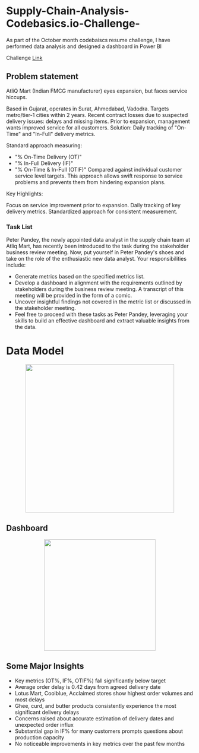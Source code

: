 # Supply-Chain-Analysis-Codebasics.io-Challenge-
As part of the October month codebaiscs resume challenge, I have performed data analysis and designed a dashboard in Power BI

Challenge [Link](https://codebasics.io/event/codebasics-resume-project-challenge)


## Problem statement

AtliQ Mart (Indian FMCG manufacturer) eyes expansion, but faces service hiccups.

Based in Gujarat, operates in Surat, Ahmedabad, Vadodra.
Targets metro/tier-1 cities within 2 years.
Recent contract losses due to suspected delivery issues: delays and missing items.
Prior to expansion, management wants improved service for all customers.
Solution: Daily tracking of "On-Time" and "In-Full" delivery metrics.

Standard approach measuring:
- "% On-Time Delivery (OT)"
- "% In-Full Delivery (IF)"
- "% On-Time & In-Full (OTIF)"
Compared against individual customer service level targets.
This approach allows swift response to service problems and prevents them from hindering expansion plans.

Key Highlights:

Focus on service improvement prior to expansion.
Daily tracking of key delivery metrics.
Standardized approach for consistent measurement.


### Task List

Peter Pandey, the newly appointed data analyst in the supply chain team at Atliq Mart, has recently been introduced to the task during the stakeholder business review meeting. Now, put yourself in Peter Pandey's shoes and take on the role of the enthusiastic new data analyst. Your responsibilities include:

- Generate metrics based on the specified metrics list.
- Develop a dashboard in alignment with the requirements outlined by stakeholders during the business review meeting. A transcript of this meeting will be provided in the form of a comic.
- Uncover insightful findings not covered in the metric list or discussed in the stakeholder meeting.
- Feel free to proceed with these tasks as Peter Pandey, leveraging your skills to build an effective dashboard and extract valuable insights from the data.

# Data Model 

<p align="center">
  <img src="https://github.com/osama-saeed1/Supply-Chain-Analysis-Codebasics.io-Challenge-/assets/155672898/75b4b84c-e481-41a6-96a1-22d02b94ac65" height="400">
</p>

## Dashboard 

<p align="center">
  <img src="https://github.com/osama-saeed1/Supply-Chain-Analysis-Codebasics.io-Challenge-/assets/155672898/139ce46b-2dcf-442a-8d19-02b58bc7b1b3" width="300">
</p>

## Some Major Insights 

- Key metrics (OT%, IF%, OTIF%) fall significantly below target
- Average order delay is 0.42 days from agreed delivery date
- Lotus Mart, Coolblue, Acclaimed stores show highest order volumes and most delays
- Ghee, curd, and butter products consistently experience the most significant delivery delays
- Concerns raised about accurate estimation of delivery dates and unexpected order influx
- Substantial gap in IF% for many customers prompts questions about production capacity
- No noticeable improvements in key metrics over the past few months
